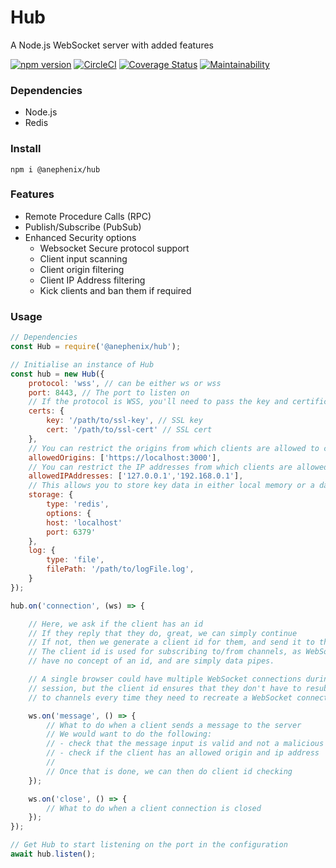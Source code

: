 # Hub

A Node.js WebSocket server with added features

[![npm version](https://badge.fury.io/js/%40anephenix%2Fhub.svg)](https://badge.fury.io/js/%40anephenix%2Fhub) [![CircleCI](https://circleci.com/gh/anephenix/hub.svg?style=shield)](https://circleci.com/gh/anephenix/hub)
[![Coverage Status](https://coveralls.io/repos/github/anephenix/hub/badge.svg?branch=master)](https://coveralls.io/github/anephenix/hub?branch=master) [![Maintainability](https://api.codeclimate.com/v1/badges/d8b19a24baca1d1b42f2/maintainability)](https://codeclimate.com/github/anephenix/hub/maintainability)

### Dependencies

-   Node.js
-   Redis

### Install

```shell
npm i @anephenix/hub
```

### Features

-   Remote Procedure Calls (RPC)
-   Publish/Subscribe (PubSub)
-   Enhanced Security options
    -   Websocket Secure protocol support
    -   Client input scanning
    -   Client origin filtering
    -   Client IP Address filtering
    -   Kick clients and ban them if required

### Usage

```javascript
// Dependencies
const Hub = require('@anephenix/hub');

// Initialise an instance of Hub
const hub = new Hub({
    protocol: 'wss', // can be either ws or wss
    port: 8443, // The port to listen on
    // If the protocol is WSS, you'll need to pass the key and certificate files for the certificate
    certs: {
        key: '/path/to/ssl-key', // SSL key
        cert: '/path/to/ssl-cert' // SSL cert
    },
    // You can restrict the origins from which clients are allowed to connect from
    allowedOrigins: ['https://localhost:3000'],
    // You can restrict the IP addresses from which clients are allowed to connect from
    allowedIPAddresses: ['127.0.0.1','192.168.0.1'],
    // This allows you to store key data in either local memory or a data storage tool, such as Redis
    storage: {
        type: 'redis',
        options: {
        host: 'localhost'
        port: 6379'
    },
    log: {
        type: 'file',
        filePath: '/path/to/logFile.log',
    }
});

hub.on('connection', (ws) => {

    // Here, we ask if the client has an id
    // If they reply that they do, great, we can simply continue
    // If not, then we generate a client id for them, and send it to them
    // The client id is used for subscribing to/from channels, as WebSockets
    // have no concept of an id, and are simply data pipes.

    // A single browser could have multiple WebSocket connections during a,
    // session, but the client id ensures that they don't have to resubscribe
    // to channels every time they need to recreate a WebSocket connection.

    ws.on('message', () => {
        // What to do when a client sends a message to the server
        // We would want to do the following:
        // - check that the message input is valid and not a malicious payload
        // - check if the client has an allowed origin and ip address
        //
        // Once that is done, we can then do client id checking
    });

    ws.on('close', () => {
        // What to do when a client connection is closed
    });
});

// Get Hub to start listening on the port in the configuration
await hub.listen();
```

